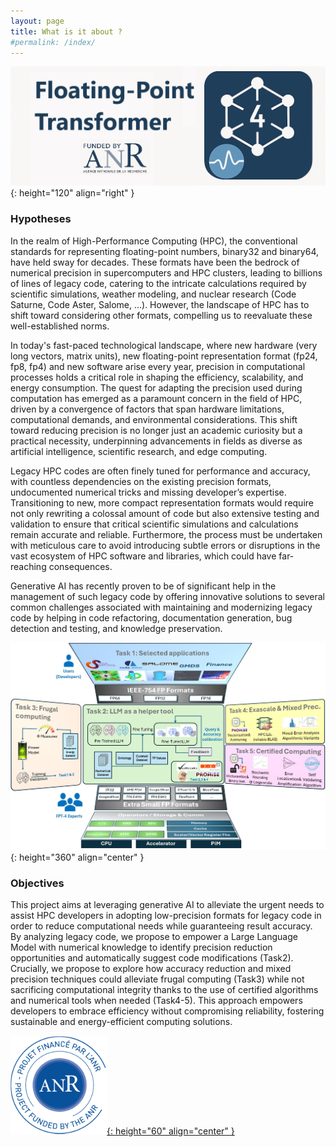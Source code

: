 ```yaml
---
layout: page
title: What is it about ?
#permalink: /index/
---
```


![image](/images/FPT4_logo.png){: height="120" align="right" }


[comment]: <> (https://anr.fr/Projet-ANR-24-CE46-7572)

### Hypotheses
In the realm of High-Performance Computing (HPC), the conventional standards for representing floating-point numbers, binary32 and binary64, have held sway for decades. These formats have been the bedrock of numerical precision in supercomputers and HPC clusters, leading to billions of lines of legacy code, catering to the intricate calculations required by scientific simulations, weather modeling, and nuclear research (Code Saturne, Code Aster, Salome, ...). However, the landscape of HPC has to shift toward considering other formats, compelling us to reevaluate these well-established norms.

In today's fast-paced technological landscape, where new hardware (very long vectors, matrix units), new floating-point representation format (fp24, fp8, fp4) and new software arise every year, precision in computational processes holds a critical role in shaping the efficiency, scalability, and energy consumption. The quest for adapting the precision used during computation has emerged as a paramount concern in the field of HPC, driven by a convergence of factors that span hardware limitations, computational demands, and environmental considerations. This shift toward reducing precision is no longer just an academic curiosity but a practical necessity, underpinning advancements in fields as diverse as artificial intelligence, scientific research, and edge computing.

Legacy HPC codes are often finely tuned for performance and accuracy, with countless dependencies on the existing precision formats, undocumented numerical tricks and missing developer’s expertise. Transitioning to new, more compact representation formats would require not only rewriting a colossal amount of code but also extensive testing and validation to ensure that critical scientific simulations and calculations remain accurate and reliable. Furthermore, the process must be undertaken with meticulous care to avoid introducing subtle errors or disruptions in the vast ecosystem of HPC software and libraries, which could have far-reaching consequences.

Generative AI has recently proven to be of significant help in the management of such legacy code by offering innovative solutions to several common challenges associated with maintaining and modernizing legacy code by helping in code refactoring, documentation generation, bug detection and testing, and knowledge preservation.

![image](/images/fpt4_workflow.jpg){: height="360" align="center" }


### Objectives
 This project aims at leveraging generative AI to alleviate the urgent needs to assist HPC developers in adopting low-precision formats for legacy code in order to reduce computational needs while guaranteeing result accuracy. By analyzing legacy code, we propose to empower a Large Language Model with numerical knowledge to  identify precision reduction opportunities and automatically suggest code modifications (Task2). Crucially, we propose to explore how accuracy reduction and mixed precision techniques could alleviate frugal computing (Task3) while not sacrificing computational integrity thanks to the use of certified algorithms and numerical tools when needed (Task4-5). This approach empowers developers to embrace efficiency without compromising reliability, fostering sustainable and energy-efficient computing solutions.
 

[![image](/images/anr.png){: height="60" align="center" }](https://anr.fr/fileadmin/aap/2024/selection/aapg-2024-selection.pdf)
